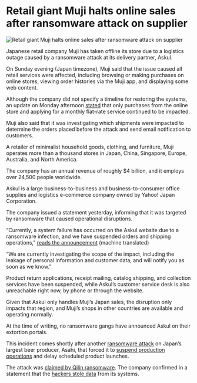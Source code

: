 # Retail giant Muji halts online sales after ransomware attack on supplier

![Retail giant Muji halts online sales after ransomware attack on supplier](https://www.bleepstatic.com/content/hl-images/2025/10/20/Muji.jpg)

Japanese retail company Muji has taken offline its store due to a logistics outage caused by a ransomware attack at its delivery partner, Askul.

On Sunday evening (Japan timezone), Muji said that the issue caused all retail services were affected, including browsing or making purchases on online stores, viewing order histories via the Muji app, and displaying some web content.

Although the company did not specify a timeline for restoring the systems, an update on Monday afternoon [stated](http://faq.muji.com/%E3%82%B5%E3%82%A4%E3%83%88%E3%83%A1%E3%83%B3%E3%83%86%E3%83%8A%E3%83%B3%E3%82%B9%E3%81%8A%E3%82%88%E3%81%B3%E3%82%B5%E3%83%BC%E3%83%93%E3%82%B9%E5%BD%B1%E9%9F%BF%E3%81%AE%E3%81%8A%E7%9F%A5%E3%82%89%E3%81%9B-656d4e431c58e70026d3c44a) that only purchases from the online store and applying for a monthly flat-rate service continued to be impacted.

Muji also said that it was investigating which shipments were impacted to determine the orders placed before the attack and send email notification to customers.

A retailer of minimalist household goods, clothing, and furniture, Muji operates more than a thousand stores in Japan, China, Singapore, Europe, Australia, and North America.

The company has an annual revenue of roughly $4 billion, and it employs over 24,500 people worldwide.

Askul is a large business-to-business and business-to-consumer office supplies and logistics e-commerce company owned by Yahoo! Japan Corporation.

The company issued a statement yesterday, informing that it was targeted by ransomware that caused operational disruptions.

“Currently, a system failure has occurred on the Askul website due to a ransomware infection, and we have suspended orders and shipping operations,” [reads the announcement](https://www.askul.co.jp/snw/newsDispView/?newsId=18364) (machine translated)

“We are currently investigating the scope of the impact, including the leakage of personal information and customer data, and will notify you as soon as we know.”

Product return applications, receipt mailing, catalog shipping, and collection services have been suspended, while Askul’s customer service desk is also unreachable right now, by phone or through the website.

Given that Askul only handles Muji’s Japan sales, the disruption only impacts that region, and Muji’s shops in other countries are available and operating normally.

At the time of writing, no ransomware gangs have announced Askul on their extortion portals.

This incident comes shortly after another [ransomware attack](https://www.bleepingcomputer.com/news/security/japanese-beer-giant-asahi-confirms-ransomware-attack/) on Japan’s largest beer producer, Asahi, that forced it to [suspend production operations](https://www.bleepingcomputer.com/news/security/japans-largest-brewer-suspends-operations-due-to-cyberattack/) and delay scheduled product launches.

The attack was [claimed by Qilin ransomware](https://www.bleepingcomputer.com/news/security/qilin-ransomware-claims-asahi-brewery-attack-leaks-data/). The company confirmed in a statement that the [hackers stole data](http://www.asahigroup-holdings.com/en/newsroom/detail/20251014-0203.html) from its systems.